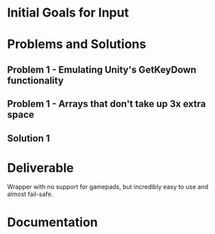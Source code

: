 # Initial Goals for Input 

# Problems and Solutions

## Problem 1 - Emulating Unity's GetKeyDown functionality

## Problem 1 - Arrays that don't take up 3x extra space

## Solution 1

# Deliverable

Wrapper with no support for gamepads, but incredibly easy to use and almost fail-safe.

# Documentation